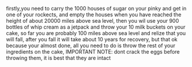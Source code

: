 firstly,you need to carry the 1000 houses of sugar on your pinky and get in one of your rockects, and empty the houses when you have reached the height of about 20000 miles above sea level, then you wil use your 900 bottles of whip cream as a jetpack and throw your 10 milk buckets on your cake, so far you are probably 100 miles above sea level and relize that you will fall, after you fall it will take about 10 years for recovery, but that ok because your almost done, all you need to do is throw the rest of your ingredients on the cake, IMPORTANT NOTE: dont crack the eggs before throwing them, it is best that they are intact